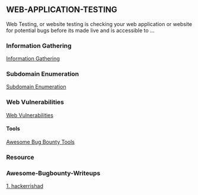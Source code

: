 ## WEB-APPLICATION-TESTING
Web Testing, or website testing is checking your web application or website for potential bugs before its made live and is accessible to ...

### Information Gathering
   <a href="https://github.com/hackone103/WEB-APPLICATION-TESTING/tree/main/1.%20Information%20Gathering">Information Gathering</a>

### Subdomain Enumeration   
   <a href="https://github.com/hackone103/WEB-APPLICATION-TESTING/blob/main/2.Subdomain%20Enumeration">Subdomain Enumeration</a>

### Web Vulnerabilities
   <a href="">Web Vulnerabilities</a>
   









#### Tools
<a href="https://github.com/vavkamil/awesome-bugbounty-tools#Subdomain-Enumeration">Awesome Bug Bounty Tools</a>




### Resource 




### Awesome-Bugbounty-Writeups
  <a href="https://github.com/hackerrishad/Awesome-Bugbounty-Writeups">1. hackerrishad</a>
